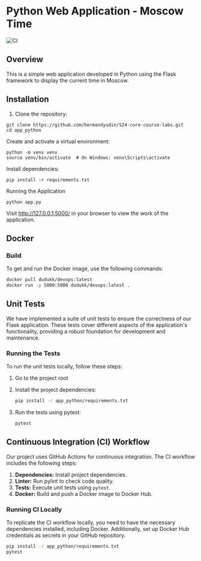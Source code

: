 # Python Web Application - Moscow Time

![CI](https://github.com/hermandyudin/S24-core-course-labs/workflows/CI/badge.svg)

## Overview

This is a simple web application developed in Python using the Flask framework to display the current time in Moscow.

## Installation

1. Clone the repository:

```
git clone https://github.com/hermandyudin/S24-core-course-labs.git
cd app_python
```

Create and activate a virtual environment:

```
python -m venv venv
source venv/bin/activate  # On Windows: venv\Scripts\activate
```

Install dependencies:

```
pip install -r requirements.txt
```

Running the Application

```
python app.py
```

Visit http://127.0.0.1:5000/ in your browser to view the work of the application.

## Docker

### Build

To get and run the Docker image, use the following commands:

```bash
docker pull dudukk/devops:latest
docker run -p 5000:5000 dudukk/devops:latest .
```

## Unit Tests

We have implemented a suite of unit tests to ensure the correctness of our Flask application. These tests cover
different aspects of the application's functionality, providing a robust foundation for development and maintenance.

### Running the Tests

To run the unit tests locally, follow these steps:

1. Go to the project root

2. Install the project dependencies:
   ```bash
   pip install -r app_python/requirements.txt
3. Run the tests using pytest:
   ```bash
   pytest

## Continuous Integration (CI) Workflow

Our project uses GitHub Actions for continuous integration. The CI workflow includes the following steps:

1. **Dependencies:** Install project dependencies.
2. **Linter:** Run pylint to check code quality.
3. **Tests:** Execute unit tests using `pytest`.
4. **Docker:** Build and push a Docker image to Docker Hub.

### Running CI Locally

To replicate the CI workflow locally, you need to have the necessary dependencies installed, including Docker.
Additionally, set up Docker Hub credentials as secrets in your GitHub repository.

```bash
pip install -r app_python/requirements.txt
pytest
```
